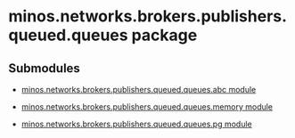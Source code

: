# minos.networks.brokers.publishers.queued.queues package

## Submodules


* [minos.networks.brokers.publishers.queued.queues.abc module](minos.networks.brokers.publishers.queued.queues.abc.md)


* [minos.networks.brokers.publishers.queued.queues.memory module](minos.networks.brokers.publishers.queued.queues.memory.md)


* [minos.networks.brokers.publishers.queued.queues.pg module](minos.networks.brokers.publishers.queued.queues.pg.md)

